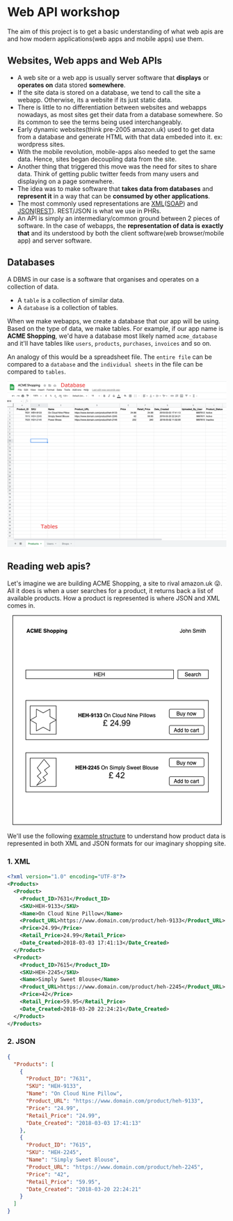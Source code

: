 # Web API workshop

The aim of this project is to get a basic understanding of what web apis are and
how modern applications(web apps and mobile apps) use them.

## Websites, Web apps and Web APIs

- A web site or a web app is usually server software that **displays**
or **operates on** data stored **somewhere**.
- If the site data is stored on a database, we tend to call the site a webapp.
Otherwise, its a website if its just static data.
- There is little to no differentiation between websites and webapps nowadays, as
most sites get their data from a database somewhere. So its common to see the terms
being used interchangeably.
- Early dynamic websites(think pre-2005 amazon.uk) used to get data from a database
and generate HTML with that data embeded into it. ex: wordpress sites.
- With the mobile revolution, mobile-apps also needed to get the same data. Hence,
sites began decoupling data from the site.
- Another thing that triggered this move was the need for sites to share data. Think
of getting public twitter feeds from many users and displaying on a page somewhere.
- The idea was to make software that **takes data from databases** and **represent it** in
a way that can be **consumed by other applications**.
- The most commonly used representations are
[XML](https://en.wikipedia.org/wiki/XM)([SOAP](https://en.wikipedia.org/wiki/SOAP))
and [JSON](https://en.wikipedia.org/wiki/JSON)([REST](https://en.wikipedia.org/wiki/Representational_state_transfer)). REST/JSON is what we use in PHRs.
- An API is simply an intermediary/common ground between 2 pieces of software. In the case of
webapps, the **representation of data is exactly that** and its understood by both the
client software(web browser/mobile app) and server software.

## Databases

A DBMS in our case is a software that organises and operates on a collection of data.
- A `table` is a collection of similar data.
- A `database` is a collection of tables.

When we make webapps, we create a database that our app will be using. Based on the type
of data, we make tables. For example, if our app name is **ACME Shopping**, we'd have a
database most likely named `acme_database` and it'll have tables like `users`, `products`,
`purchases`, `invoices` and so on.

An analogy of this would be a spreadsheet file. The `entire file` can be compared
to a `database` and the `individual sheets` in the file can be compared to `tables`.

<div align="center">
  <img src="assets/sheets_vs_database.png" alt="Spreadsheet vs database"/>
</div>

## Reading web apis?

Let's imagine we are building ACME Shopping, a site to rival amazon.uk 😜.
All it does is when a user searches for a product, it returns back a list of available
products. How a product is represented is where JSON and XML comes in.

<div align="center">
  <img src="assets/acme_shopping.png" alt="Acme shopping"/>
</div>

We'll use the following [example structure](https://searchspring.zendesk.com/hc/en-us/articles/201185089-Sample-XML-Data-Feed)
to understand how product data is represented in both XML and
JSON formats for our imaginary shopping site.

### 1. XML

```xml
<?xml version="1.0" encoding="UTF-8"?>
<Products>
  <Product>
    <Product_ID>7631</Product_ID>
    <SKU>HEH-9133</SKU>
    <Name>On Cloud Nine Pillow</Name>
    <Product_URL>https://www.domain.com/product/heh-9133</Product_URL>
    <Price>24.99</Price>
    <Retail_Price>24.99</Retail_Price>
    <Date_Created>2018-03-03 17:41:13</Date_Created>
  </Product>
  <Product>
    <Product_ID>7615</Product_ID>
    <SKU>HEH-2245</SKU>
    <Name>Simply Sweet Blouse</Name>
    <Product_URL>https://www.domain.com/product/heh-2245</Product_URL>
    <Price>42</Price>
    <Retail_Price>59.95</Retail_Price>
    <Date_Created>2018-03-20 22:24:21</Date_Created>
  </Product>
</Products>
```

### 2. JSON

```json
{
  "Products": [
    {
      "Product_ID": "7631",
      "SKU": "HEH-9133",
      "Name": "On Cloud Nine Pillow",
      "Product_URL": "https://www.domain.com/product/heh-9133",
      "Price": "24.99",
      "Retail_Price": "24.99",
      "Date_Created": "2018-03-03 17:41:13"
    },
    {
      "Product_ID": "7615",
      "SKU": "HEH-2245",
      "Name": "Simply Sweet Blouse",
      "Product_URL": "https://www.domain.com/product/heh-2245",
      "Price": "42",
      "Retail_Price": "59.95",
      "Date_Created": "2018-03-20 22:24:21"
    }
  ]
}
```
